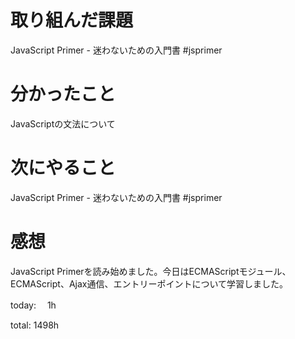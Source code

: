 # 取り組んだ課題
JavaScript Primer - 迷わないための入門書 #jsprimer

# 分かったこと
JavaScriptの文法について

# 次にやること
JavaScript Primer - 迷わないための入門書 #jsprimer

# 感想
JavaScript Primerを読み始めました。今日はECMAScriptモジュール、ECMAScript、Ajax通信、エントリーポイントについて学習しました。

today: 　1h

total: 1498h

